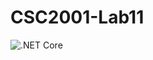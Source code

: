 # CSC2001-Lab11

![.NET Core](https://github.com/darenpuan/CSC2001-Lab11/workflows/.NET%20Core/badge.svg)
